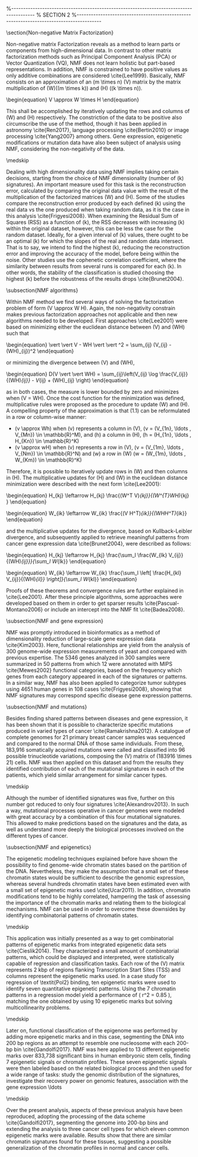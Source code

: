 %----------------------------------------------------------------------------------------
%	SECTION 2
%----------------------------------------------------------------------------------------

\section{Non-negative Matrix Factorization}

Non-negative matrix Factorization reveals as a method to learn parts or components from high-dimensional data. In contrast to other matrix factorization methods such as Principal Component Analysis (PCA) or Vector Quantization (VQ), NMF does not learn holistic but part-based representations. In addition, NMF is constrained to have positive values as only additive combinations are considered \cite{Lee1999}. Basically, NMF consists on an approximation of an \(m \times n\) \(V\) matrix by the matrix multiplication of \(W\)(\(m \times k\)) and \(H\) (\(k \times n\)).

\begin{equation}
    V \approx W \times H
\end{equation}

This shall be accomplished by iteratively updating the rows and columns of \(W\) and \(H\) respectively. The constriction of the data to be positive also circumscribe the use of the method, though it has been applied in astronomy \cite{Ren2017}, language processing \cite{Bertin2010} or image processing \cite{Yang2007} among others. Gene expression, epigenetic modifications or mutation data have also been subject of analysis using NMF, considering the non-negativity of the data.

\medskip

Dealing with high dimensionality data using NMF implies taking certain decisions, starting from the choice of NMF dimensionality (number of \(k\) signatures). An important measure used for this task is the reconstruction error, calculated by comparing the original data value with the result of the multiplication of the factorized matrices \(W\) and \(H\). Some of the studies compare the reconstruction error produced by each defined \(k\) using the real data vs the one produced when taking random data, as it is the case in this analysis \cite{Frigyesi2008}. When examining the Residual Sum of Squares (RSS) as a function of \(k\), the RSS decreases with increasing \(k\) within the original dataset, however, this can be less the case for the random dataset. Ideally, for a given interval of \(k\) values, there ought to be an optimal \(k\) for which the slopes of the real and random data intersect. That is to say, we intend to find the highest \(k\), reducing the reconstruction error and improving the accuracy of the model, before being within the noise. Other studies use the cophenetic correlation coefficient, where the similarity between results from several runs is compared for each \(k\). In other words, the stability of the classification is studied choosing the highest \(k\) before the robustness of the results drops \cite{Brunet2004}.

\subsection{NMF algorithms}

Within NMF method we find several ways of solving the factorization problem of form \(V \approx W H\). Again, the non-negativity constrain makes previous factorization approaches not applicable and then new algorithms needed to be developed. First approaches \cite{Lee2001} were based on minimizing either the euclidean distance between \(V\) and \(WH\) such that

\begin{equation}
    \vert \vert V - WH \vert \vert ^2 = \sum_{ij} (V_{ij} - (WH)_{ij})^2
\end{equation}

or minimizing the divergence between \(V\) and \(WH\),

\begin{equation}
    D(V \vert \vert WH) = \sum_{ij}\left(V_{ij} \log \frac{V_{ij}}{(WH)_{ij}} - V_{ij} + (WH)_{ij} \right)
\end{equation}

as in both cases, the measure is lower bounded by zero and minimizes when \(V = WH\). Once the cost function for the minimization was defined, multiplicative rules were proposed as the procedure to update \(W\) and \(H\). A compelling property of the approximation is that (1.1) can be reformulated in a row or column-wise manner:

-  \(v \approx Wh\) when \(v\) represents a column in \(V\), \(v = (V_{1n}, \ldots , V_{Mn}) \in \mathbb{R}^M\), and \(h\) a column in \(H\), \(h = (H_{1n}, \ldots , H_{Kn}) \in \mathbb{R}^K\)
- \(v \approx wH\) when \(v\) represents a row in \(V\), \(v = (V_{1m}, \ldots , V_{Nm}) \in \mathbb{R}^N\) and \(w\) a row in \(W\) \(w = (W_{1m}, \ldots , W_{Km}) \in \mathbb{R}^K\)

Therefore, it is possible to iteratively update rows in \(W\) and then columns in \(H\). The multiplicative updates for \(H\) and \(W\) in the euclidean distance minimization were described with the next form \cite{Lee2001}:

\begin{equation}
    H_{kj} \leftarrow H_{kj} \frac{(W^T V)_{kj}}{(W^{T}WH)_{kj}	}
\end{equation}

\begin{equation}
    W_{ik} \leftarrow W_{ik} \frac{(V H^T)_{ik}}{(WHH^T)_{ik}}
\end{equation}

and the multiplicative updates for the divergence, based on Kullback-Leibler divergence, and subsequently applied to retrieve meaningful patterns from cancer gene expression data \cite{Brunet2004}, were described as follows:

\begin{equation}
    H_{kj} \leftarrow H_{kj} \frac{\sum_l \frac{W_{lk} V_{ij}}{(WH)_{ij}}}{\sum_l W_{lk}}
\end{equation}

\begin{equation}
    W_{ik} \leftarrow W_{ik} \frac{\sum_l \left[ \frac{H_{kl} V_{ij}}{(WH)_{il}} \right]}{\sum_l W_{kl}}
\end{equation}

Proofs of these theorems and convergence rules are further explained in \cite{Lee2001}. After these principle algorithms, some approaches were developed based on them in order to get sparser results \cite{Pascual-Montano2006} or include an intercept into the NMF fit \cite{Badea2008}.

\subsection{NMF and gene expression}

NMF was promptly introduced in bioinformatics as a method of dimensionality reduction of large-scale gene expression data \cite{Kim2003}. Here, functional relationships are yield from the analysis of 300 genome-wide expression measurements of yeast and compared with previous expertise. The 5346 genes analyzed in 300 samples were summarized in 50 patterns from which 12 were annotated with MIPS \cite{Mewes2002} functional categories, based on the frequency which genes from each category appeared in each of the signatures or patterns. In a similar way, NMF has also been applied to categorize tumor subtypes using 4651 human genes in 108 cases \cite{Frigyesi2008}, showing that NMF signatures may correspond specific disease gene expression patterns.

\subsection{NMF and mutations}

Besides finding shared patterns between diseases and gene expression, it has been shown that it is possible to characterize specific mutations produced in varied types of cancer \cite{Ramakrishna2012}. A catalogue of complete genomes for 21 primary breast cancer samples was sequenced and compared to the normal DNA of those same individuals. From these, 183,916 somatically acquired mutations were called and classified into 96 possible trinucleotide variations, composing the \(V\) matrix of \(183916 \times 21\) cells. NMF was then applied on this dataset and from the results they identified contribution of each of the mutational signatures in each of the patients, which yield similar arrangement for similar cancer types.

\medskip

Although the number of identified signatures was five, further on this number got reduced to only four signatures \cite{Alexandrov2013}. In such a way, mutational processes operative in cancer genomes were modeled with great accuracy by a combination of this four mutational signatures. This allowed to make predictions based on the signatures and the data, as well as understand more deeply the biological processes involved on the different types of cancer.

\subsection{NMF and epigenetics}

The epigenetic modeling techniques explained before have shown the possibility to find genome-wide chromatin states based on the partition of the DNA. Nevertheless, they make the assumption that a small set of these chromatin states would be sufficient to describe the genomic expression, whereas several hundreds chromatin states have been estimated even with a small set of epigenetic marks used \cite{Ucar2011}. In addition, chromatin modifications tend to be highly correlated, hampering the task of assessing the importance of the chromatin marks and relating them to the biological mechanisms. NMF can be used in order to overcome these downsides by identifying combinatorial patterns of chromatin states.

\medskip

This application was initially presented as a way to get combinatorial patterns of epigenetic marks from integrated epigenetic data sets \cite{Cieslik2014}. They characterized a small amount of combinatorial patterns, which could be displayed and interpreted, were statistically capable of regression and classification tasks. Each row of the \(V\) matrix represents 2 kbp of regions flanking Transcription Start Sites (TSS) and columns represent the epigenetic marks used. In a case study for regression of \textit{Pol2} binding, ten epigenetic marks were used to identify seven quantitative epigenetic patterns. Using the 7 chromatin patterns in a regression model yield a performance of \( r^2 = 0.85 \), matching the one obtained by using 10 epigenetic marks but solving multicollinearity problems.

\medskip

Later on, functional classification of the epigenome was performed by adding more epigenetic marks and in this case, segmenting the DNA into 200 bp regions as an attempt to resemble one nucleosome with each 200-bp bin \cite{Gandolfi2017}. NMF was here applied to 13 different epigenetic marks over 833,738 significant bins in human embryonic stem cells, finding 7 epigenetic signals or chromatin profiles. These seven epigenetic signals were then labeled based on the related biological process and then used for a wide range of tasks: study the genomic distribution of the signatures, investigate their recovery power on genomic features, association with the gene expression \ldots

\medskip

Over the present analysis, aspects of these previous analysis have been reproduced, adopting the processing of the data scheme \cite{Gandolfi2017}, segmenting the genome into 200-bp bins and extending the analysis to three cancer cell types for which eleven common epigenetic marks were available. Results show that there are similar chromatin signatures found for these tissues, suggesting a possible generalization of the chromatin profiles in normal and cancer cells.